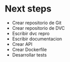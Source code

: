 # Next steps

- Crear repositorio de Git
- Crear repositorio de DVC
- Escribir dvc repro
- Escribir documentacion
- Crear API
- Crear Dockerfile
- Desarrollar tests
